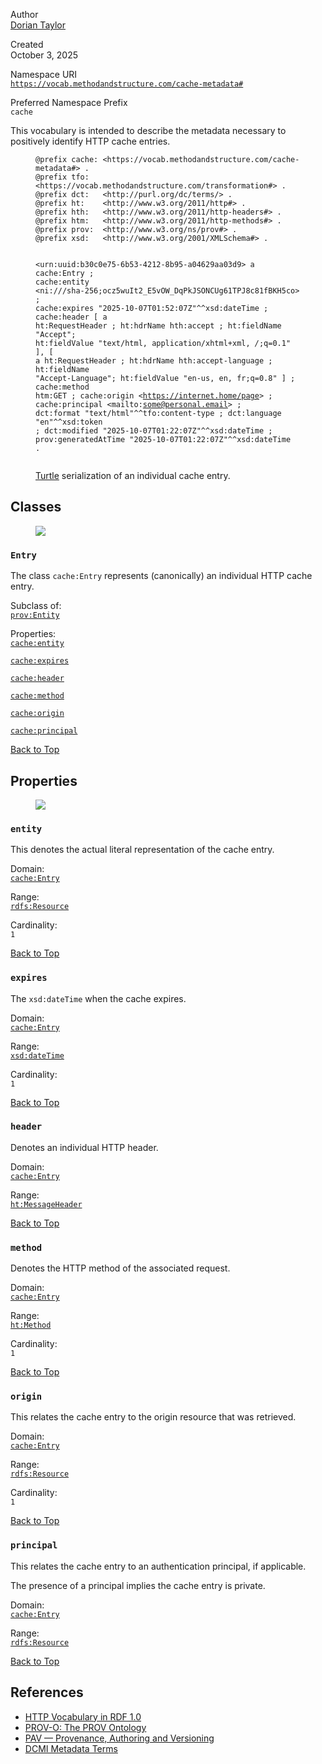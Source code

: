 <div rel="foaf:primaryTopic" resource="#" typeof="owl:Ontology">

Author  
<a href="https://doriantaylor.com/person/dorian-taylor#me"
rel="dct:creator" typeof="foaf:Person"><span property="foaf:name">Dorian
Taylor</span></a>

Created  
October 3, 2025

Namespace URI  
[`https://vocab.methodandstructure.com/cache-metadata#`](https://vocab.methodandstructure.com/cache-metadata#)

Preferred Namespace Prefix  
`cache`

This vocabulary is intended to describe the metadata necessary to
positively identify HTTP cache entries.

<figure>
<pre><code>@prefix cache: &lt;https://vocab.methodandstructure.com/cache-metadata#&gt; .
@prefix tfo:   &lt;https://vocab.methodandstructure.com/transformation#&gt; .
@prefix dct:   &lt;http://purl.org/dc/terms/&gt; .
@prefix ht:    &lt;http://www.w3.org/2011/http#&gt; .
@prefix hth:   &lt;http://www.w3.org/2011/http-headers#&gt; .
@prefix htm:   &lt;http://www.w3.org/2011/http-methods#&gt; .
@prefix prov:  &lt;http://www.w3.org/ns/prov#&gt; .
@prefix xsd:   &lt;http://www.w3.org/2001/XMLSchema#&gt; .

&lt;urn:uuid:b30c0e75-6b53-4212-8b95-a04629aa03d9&gt; a cache:Entry ;
  cache:entity &lt;ni:///sha-256;ocz5wuIt2_E5vOW_DqPkJSONCUg61TPJ8c81fBKH5co&gt; ;
  cache:expires &quot;2025-10-07T01:52:07Z&quot;^^xsd:dateTime ;
  cache:header [
    a ht:RequestHeader ;
    ht:hdrName hth:accept ;
    ht:fieldName &quot;Accept&quot;;
    ht:fieldValue &quot;text/html, application/xhtml+xml, */*;q=0.1&quot; ], [
    a ht:RequestHeader ;
    ht:hdrName hth:accept-language ;
    ht:fieldName &quot;Accept-Language&quot;;
    ht:fieldValue &quot;en-us, en, fr;q=0.8&quot; ] ;
  cache:method htm:GET ;
  cache:origin &lt;https://internet.home/page&gt; ;
  cache:principal &lt;mailto:some@personal.email&gt; ;
  dct:format &quot;text/html&quot;^^tfo:content-type ;
  dct:language &quot;en&quot;^^xsd:token ;
  dct:modified &quot;2025-10-07T01:22:07Z&quot;^^xsd:dateTime ;
  prov:generatedAtTime &quot;2025-10-07T01:22:07Z&quot;^^xsd:dateTime .</code></pre>
<figcaption><p><a href="https://www.w3.org/TR/turtle/">Turtle</a>
serialization of an individual cache entry.</p></figcaption>
</figure>

</div>

<div id="ch.classes" class="section" rel="dct:hasPart"
resource="#ch.classes" typeof="bibo:DocumentPart">

## Classes

<figure>
<img
src="https://vocab.methodandstructure.com/cache-metadata-classes" />
</figure>

<div id="Entry" class="section" about="cache:Entry" typeof="owl:Class">

### `Entry`

The class `cache:Entry` represents (canonically) an individual HTTP
cache entry.

Subclass of:  
<a href="https://www.w3.org/TR/prov-o/#Entity" rel="rdfs:subClassOf"
resource="prov:Entity"><code>prov:Entity</code></a>

Properties:  
<a href="https://vocab.methodandstructure.com/cache-metadata#entity"
rev="rdfs:domain"><code>cache:entity</code></a>

<a href="https://vocab.methodandstructure.com/cache-metadata#expires"
rev="rdfs:domain"><code>cache:expires</code></a>

<a href="https://vocab.methodandstructure.com/cache-metadata#header"
rev="rdfs:domain"><code>cache:header</code></a>

<a href="https://vocab.methodandstructure.com/cache-metadata#method"
rev="rdfs:domain"><code>cache:method</code></a>

<a href="https://vocab.methodandstructure.com/cache-metadata#origin"
rev="rdfs:domain"><code>cache:origin</code></a>

<a href="https://vocab.methodandstructure.com/cache-metadata#principal"
rev="rdfs:domain"><code>cache:principal</code></a>

<a href="https://vocab.methodandstructure.com/cache-metadata#"
rel="rdfs:isDefinedBy">Back to Top</a>

</div>

</div>

<div id="ch.properties" class="section" rel="dct:hasPart"
resource="#ch.properties" typeof="bibo:DocumentPart">

## Properties

<figure>
<img
src="https://vocab.methodandstructure.com/cache-metadata-properties" />
</figure>

<div id="entity" class="section" about="cache:entity"
typeof="owl:ObjectProperty owl:FunctionalProperty">

### `entity`

This denotes the actual literal representation of the cache entry.

Domain:  
<a href="https://vocab.methodandstructure.com/cache-metadata#Entry"
rel="rdfs:domain"><code>cache:Entry</code></a>

Range:  
<a href="https://www.w3.org/TR/rdf-schema/#ch_resource" rel="rdfs:range"
resource="rdfs:Resource"><code>rdfs:Resource</code></a>

Cardinality:  
`1`

<a href="https://vocab.methodandstructure.com/cache-metadata#"
rel="rdfs:isDefinedBy">Back to Top</a>

</div>

<div id="expires" class="section" about="cache:expires"
typeof="owl:DatatypeProperty">

### `expires`

The `xsd:dateTime` when the cache expires.

Domain:  
<a href="https://vocab.methodandstructure.com/cache-metadata#Entry"
rel="rdfs:domain"><code>cache:Entry</code></a>

Range:  
<a href="https://www.w3.org/TR/xmlschema11-2/#dateTime" rel="rdfs:range"
resource="xsd:dateTime"><code>xsd:dateTime</code></a>

Cardinality:  
`1`

<a href="https://vocab.methodandstructure.com/cache-metadata#"
rel="rdfs:isDefinedBy">Back to Top</a>

</div>

<div id="header" class="section" about="cache:header"
typeof="owl:ObjectProperty">

### `header`

Denotes an individual HTTP header.

Domain:  
<a href="https://vocab.methodandstructure.com/cache-metadata#Entry"
rel="rdfs:domain"><code>cache:Entry</code></a>

Range:  
<a href="https://www.w3.org/TR/HTTP-in-RDF10/#MessageHeaderClass"
rel="rdfs:range"
resource="ht:MessageHeader"><code>ht:MessageHeader</code></a>

<a href="https://vocab.methodandstructure.com/cache-metadata#"
rel="rdfs:isDefinedBy">Back to Top</a>

</div>

<div id="method" class="section" about="cache:method"
typeof="owl:ObjectProperty owl:FunctionalProperty">

### `method`

Denotes the HTTP method of the associated request.

Domain:  
<a href="https://vocab.methodandstructure.com/cache-metadata#Entry"
rel="rdfs:domain"><code>cache:Entry</code></a>

Range:  
<a href="https://www.w3.org/TR/HTTP-in-RDF10/#MethodClass"
rel="rdfs:range" resource="ht:Method"><code>ht:Method</code></a>

Cardinality:  
`1`

<a href="https://vocab.methodandstructure.com/cache-metadata#"
rel="rdfs:isDefinedBy">Back to Top</a>

</div>

<div id="origin" class="section" about="cache:origin"
typeof="owl:ObjectProperty owl:FunctionalProperty">

### `origin`

This relates the cache entry to the origin resource that was retrieved.

Domain:  
<a href="https://vocab.methodandstructure.com/cache-metadata#Entry"
rel="rdfs:domain"><code>cache:Entry</code></a>

Range:  
<a href="https://www.w3.org/TR/rdf-schema/#ch_resource" rel="rdfs:range"
resource="rdfs:Resource"><code>rdfs:Resource</code></a>

Cardinality:  
`1`

<a href="https://vocab.methodandstructure.com/cache-metadata#"
rel="rdfs:isDefinedBy">Back to Top</a>

</div>

<div id="principal" class="section" about="cache:principal"
typeof="owl:ObjectProperty owl:FunctionalProperty">

### `principal`

This relates the cache entry to an authentication principal, if
applicable.

The presence of a principal implies the cache entry is private.

Domain:  
<a href="https://vocab.methodandstructure.com/cache-metadata#"
rel="rdfs:domain"><code>cache:Entry</code></a>

Range:  
<a href="https://vocab.methodandstructure.com/cache-metadata#"
rel="rdfs:range"><code>rdfs:Resource</code></a>

<a href="https://vocab.methodandstructure.com/cache-metadata#"
rel="rdfs:isDefinedBy">Back to Top</a>

</div>

</div>

<div id="ch.references" class="section" rel="dct:hasPart"
resource="#ch.references" typeof="bibo:DocumentPart">

## References

- <a href="https://www.w3.org/TR/HTTP-in-RDF10/" rel="rdfs:seeAlso"><span
  property="dct:title">HTTP Vocabulary in RDF 1.0</span></a>
- <a href="https://www.w3.org/TR/prov-o/" rel="rdfs:seeAlso"><span
  property="dct:title">PROV-O: The PROV Ontology</span></a>
- <a href="https://pav-ontology.github.io/pav/" rel="rdfs:seeAlso"><span
  property="dct:title">PAV — Provenance, Authoring and
  Versioning</span></a>
- <a
  href="https://www.dublincore.org/specifications/dublin-core/dcmi-terms/"
  rel="rdfs:seeAlso">DCMI Metadata Terms</a>

</div>
